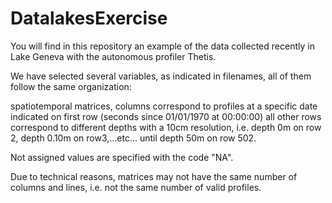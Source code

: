 # DatalakesExercise

You will find in this repository an example of the data collected recently in Lake Geneva with the autonomous profiler Thetis.

We have selected several variables, as indicated in filenames, all of them follow the same organization:

spatiotemporal matrices, columns correspond to profiles at a specific date indicated on first row (seconds since 01/01/1970 at 00:00:00)
all other rows correspond to different depths with a 10cm resolution, i.e. depth 0m on row 2, depth 0.10m on row3,...etc... until depth 50m on row 502.

Not assigned values are specified with the code "NA".

Due to technical reasons, matrices may not have the same number of columns and lines, i.e. not the same number of valid profiles.
